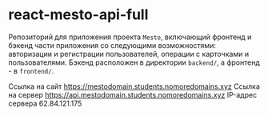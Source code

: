 # react-mesto-api-full
Репозиторий для приложения проекта `Mesto`, включающий фронтенд и бэкенд части приложения со следующими возможностями: авторизации и регистрации пользователей, операции с карточками и пользователями. Бэкенд расположен в директории `backend/`, а фронтенд - в `frontend/`.

Ссылка на сайт https://mestodomain.students.nomoredomains.xyz
Ссылка на сервер https://api.mestodomain.students.nomoredomains.xyz
IP-адрес сервера 62.84.121.175